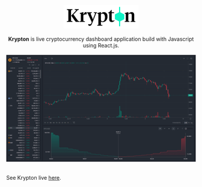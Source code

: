 <div align='center'>
    <a href='https://krypton-navy.vercel.app/'>
        <img alt='Krypton' width='200' height='62' src='/src/assets/images/logo/krypton.png' />
    </a>
</div>
<br>
<div align="center">
    <strong>Krypton</strong> is live cryptocurrency dashboard application build with Javascript using React.js.
</div>
<br>
<div align='center'>
    <a href='https://krypton-navy.vercel.app/'>
        <img alt='Krypton Dashboard' src='/src/assets/images/screenshot/Krypton.png' />
    </a>
</div>

<br>See Krypton live <a href='https://krypton-navy.vercel.app/'>here</a>.